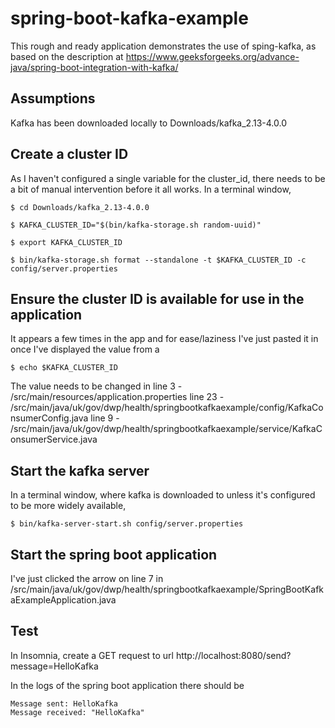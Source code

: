 # spring-boot-kafka-example

This rough and ready application demonstrates the use of sping-kafka, as based on the description at https://www.geeksforgeeks.org/advance-java/spring-boot-integration-with-kafka/

## Assumptions

Kafka has been downloaded locally to Downloads/kafka_2.13-4.0.0

## Create a cluster ID
As I haven't configured a single variable for the cluster_id, there needs to be a bit of manual intervention before it all works.
In a terminal window,
```
$ cd Downloads/kafka_2.13-4.0.0

$ KAFKA_CLUSTER_ID="$(bin/kafka-storage.sh random-uuid)"

$ export KAFKA_CLUSTER_ID

$ bin/kafka-storage.sh format --standalone -t $KAFKA_CLUSTER_ID -c config/server.properties

```

## Ensure the cluster ID is available for use in the application

It appears a few times in the app and for ease/laziness I've just pasted it in once I've displayed the value from a
```
$ echo $KAFKA_CLUSTER_ID
```

The value needs to be changed in
line 3 - /src/main/resources/application.properties
line 23 - /src/main/java/uk/gov/dwp/health/springbootkafkaexample/config/KafkaConsumerConfig.java
line 9 - /src/main/java/uk/gov/dwp/health/springbootkafkaexample/service/KafkaConsumerService.java

## Start the kafka server

In a terminal window, where kafka is downloaded to unless it's configured to be more widely available,

```
$ bin/kafka-server-start.sh config/server.properties
```

## Start the spring boot application

I've just clicked the arrow on line 7 in /src/main/java/uk/gov/dwp/health/springbootkafkaexample/SpringBootKafkaExampleApplication.java


## Test

In Insomnia, create a GET request to url http://localhost:8080/send?message=HelloKafka

In the logs of the spring boot application there should be
```
Message sent: HelloKafka
Message received: "HelloKafka"
```
